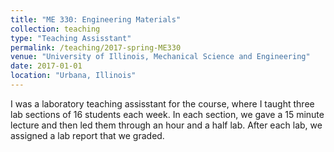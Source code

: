 ```yaml
---
title: "ME 330: Engineering Materials"
collection: teaching
type: "Teaching Assisstant"
permalink: /teaching/2017-spring-ME330
venue: "University of Illinois, Mechanical Science and Engineering"
date: 2017-01-01
location: "Urbana, Illinois"
---
```


I was a laboratory teaching assisstant for the course, where I taught three lab sections of 16 students each week.
In each section, we gave a 15 minute lecture and then led them through an hour and a half lab. After each lab, we assigned a lab report that we graded.
